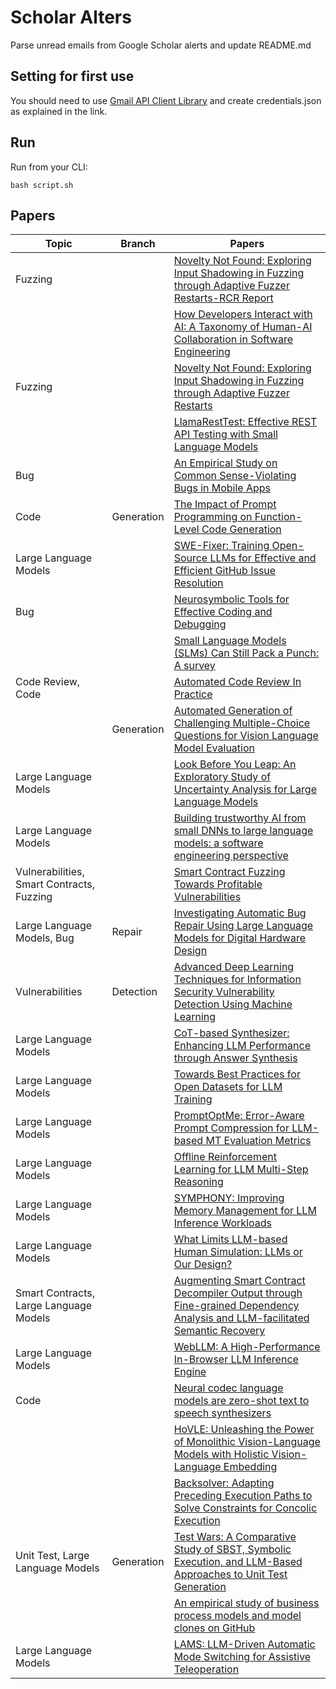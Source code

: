 # Scholar Alters
Parse unread emails from Google Scholar alerts and update README.md

## Setting for first use
You should need to use [Gmail API Client Library](https://developers.google.com/gmail/api/quickstart/python) and create
credentials.json as explained in the link.

## Run
Run from your CLI:
```
bash script.sh
```
## Papers

| Topic | Branch | Papers |
| --- | --- | --- |
| Fuzzing |  | [Novelty Not Found: Exploring Input Shadowing in Fuzzing through Adaptive Fuzzer Restarts-RCR Report](https://scholar.google.com/scholar_url?url=https://dl.acm.org/doi/pdf/10.1145/3712590&hl=en&sa=X&d=6806347634106035949&ei=5XqMZ52FKLO5y9YP3ZK1oAs&scisig=AFWwaeZGIjLbpi672Q95QB1ocebw&oi=scholaralrt&hist=apJ4fD8AAAAJ:11137134570824175991:AFWwaeZJgvZkFmSwNlRigHvrI7d8&html=&pos=0&folt=rel) |
|  |  | [How Developers Interact with AI: A Taxonomy of Human-AI Collaboration in Software Engineering](https://scholar.google.com/scholar_url?url=https://arxiv.org/pdf/2501.08774&hl=en&sa=X&d=12278332703582829318&ei=5XqMZ9_ZKsLA6rQPnfSl2Ag&scisig=AFWwaeZl36eiggdGhhwXN_Xcz9Pz&oi=scholaralrt&hist=apJ4fD8AAAAJ:11486195984023826531:AFWwaebYo-fw1j0PJswL-CdomZqY&html=&pos=0&folt=cit) |
| Fuzzing |  | [Novelty Not Found: Exploring Input Shadowing in Fuzzing through Adaptive Fuzzer Restarts](https://scholar.google.com/scholar_url?url=https://dl.acm.org/doi/pdf/10.1145/3712186&hl=en&sa=X&d=7956010882445821505&ei=5XqMZ9W_JqOh6rQP5ePXuAc&scisig=AFWwaeYyVQpH3thACAvdF1w4uanU&oi=scholaralrt&hist=apJ4fD8AAAAJ:8900472388513427833:AFWwaeZM7Y6I9R2ROVLnk31jdyVz&html=&pos=0&folt=rel) |
|  |  | [LlamaRestTest: Effective REST API Testing with Small Language Models](https://scholar.google.com/scholar_url?url=https://arxiv.org/pdf/2501.08598&hl=en&sa=X&d=3572930123851803145&ei=5XqMZ9W_JqOh6rQP5ePXuAc&scisig=AFWwaeb9x2kPEZO_wCmowgwd_qXx&oi=scholaralrt&hist=apJ4fD8AAAAJ:8900472388513427833:AFWwaeZM7Y6I9R2ROVLnk31jdyVz&html=&pos=1&folt=rel) |
| Bug |  | [An Empirical Study on Common Sense-Violating Bugs in Mobile Apps](https://scholar.google.com/scholar_url?url=https://dl.acm.org/doi/abs/10.1145/3709356&hl=en&sa=X&d=13412954774801487302&ei=5XqMZ9W_JqOh6rQP5ePXuAc&scisig=AFWwaeZTsLY4lBQG12A4d30QQIIW&oi=scholaralrt&hist=apJ4fD8AAAAJ:8900472388513427833:AFWwaeZM7Y6I9R2ROVLnk31jdyVz&html=&pos=2&folt=rel) |
| Code | Generation | [The Impact of Prompt Programming on Function-Level Code Generation](https://scholar.google.com/scholar_url?url=https://arxiv.org/pdf/2412.20545&hl=en&sa=X&d=4865103136297994399&ei=5XqMZ9W_JqOh6rQP5ePXuAc&scisig=AFWwaebkhWhofqq9WfrXIEhFv4ho&oi=scholaralrt&hist=apJ4fD8AAAAJ:8900472388513427833:AFWwaeZM7Y6I9R2ROVLnk31jdyVz&html=&pos=4&folt=rel) |
| Large Language Models |  | [SWE-Fixer: Training Open-Source LLMs for Effective and Efficient GitHub Issue Resolution](https://scholar.google.com/scholar_url?url=https://arxiv.org/pdf/2501.05040&hl=en&sa=X&d=7812916594202045679&ei=5XqMZ9W_JqOh6rQP5ePXuAc&scisig=AFWwaebIEwc4554-0wrUFOg86FOt&oi=scholaralrt&hist=apJ4fD8AAAAJ:8900472388513427833:AFWwaeZM7Y6I9R2ROVLnk31jdyVz&html=&pos=5&folt=rel) |
| Bug |  | [Neurosymbolic Tools for Effective Coding and Debugging](https://scholar.google.com/scholar_url?url=https://escholarship.org/content/qt0b2298fh/qt0b2298fh.pdf&hl=vi&sa=X&d=2170283280134954952&ei=5XqMZ9KwLqOl6rQP156TqQ8&scisig=AFWwaeY-tcZTKS98caraJa7REeSe&oi=scholaralrt&hist=apJ4fD8AAAAJ:13534924455939102554:AFWwaeZN-y-gtbFtywJ0Xio3nYxl&html=&pos=0&folt=cit) |
|  |  | [Small Language Models (SLMs) Can Still Pack a Punch: A survey](https://scholar.google.com/scholar_url?url=https://arxiv.org/pdf/2501.05465&hl=en&sa=X&d=13509203920589008129&ei=5XqMZ8umIrHcy9YP2ruW0QI&scisig=AFWwaeZb1k3-Dt0_ED35Gqhx_NO6&oi=scholaralrt&hist=apJ4fD8AAAAJ:3096313017463695374:AFWwaeb8R4GEV1B4xk_Cz2b6H7gj&html=&pos=0&folt=rel) |
| Code Review, Code |  | [Automated Code Review In Practice](https://scholar.google.com/scholar_url?url=https://arxiv.org/pdf/2412.18531&hl=en&sa=X&d=11122620320029855774&ei=5XqMZ8umIrHcy9YP2ruW0QI&scisig=AFWwaebdwYY1yGc2u3jgtWRCAMbC&oi=scholaralrt&hist=apJ4fD8AAAAJ:3096313017463695374:AFWwaeb8R4GEV1B4xk_Cz2b6H7gj&html=&pos=1&folt=rel) |
|  | Generation | [Automated Generation of Challenging Multiple-Choice Questions for Vision Language Model Evaluation](https://scholar.google.com/scholar_url?url=https://arxiv.org/pdf/2501.03225&hl=en&sa=X&d=15269058896936307036&ei=5XqMZ8umIrHcy9YP2ruW0QI&scisig=AFWwaeYKlv-ASZ8KWyoe6wXGaZEc&oi=scholaralrt&hist=apJ4fD8AAAAJ:3096313017463695374:AFWwaeb8R4GEV1B4xk_Cz2b6H7gj&html=&pos=2&folt=rel) |
| Large Language Models |  | [Look Before You Leap: An Exploratory Study of Uncertainty Analysis for Large Language Models](https://scholar.google.com/scholar_url?url=https://ieeexplore.ieee.org/abstract/document/10820047/&hl=en&sa=X&d=15864040949778097726&ei=5XqMZ8umIrHcy9YP2ruW0QI&scisig=AFWwaeZdA6PnA3DZdyJs3xVeor31&oi=scholaralrt&hist=apJ4fD8AAAAJ:3096313017463695374:AFWwaeb8R4GEV1B4xk_Cz2b6H7gj&html=&pos=3&folt=rel) |
| Large Language Models |  | [Building trustworthy AI from small DNNs to large language models: a software engineering perspective](https://scholar.google.com/scholar_url?url=https://dr.ntu.edu.sg/bitstream/10356/182234/2/PhD_thesis_litl_revision.pdf&hl=en&sa=X&d=17591547243241371777&ei=5XqMZ9eIJcqP6rQPyMv1qAE&scisig=AFWwaea_hYxxAcf64HyEBHAKb4pf&oi=scholaralrt&hist=apJ4fD8AAAAJ:5778505219825515303:AFWwaeaDDOggOneW-z6K3HLjAzuP&html=&pos=1&folt=cit) |
| Vulnerabilities, Smart Contracts, Fuzzing |  | [Smart Contract Fuzzing Towards Profitable Vulnerabilities](https://scholar.google.com/scholar_url?url=https://arxiv.org/pdf/2501.08834&hl=en&sa=X&d=6175403890170878582&ei=5XqMZ9eIJcqP6rQPyMv1qAE&scisig=AFWwaeb_XQC4UjIQbd0S6RVmz10D&oi=scholaralrt&hist=apJ4fD8AAAAJ:5778505219825515303:AFWwaeaDDOggOneW-z6K3HLjAzuP&html=&pos=2&folt=cit) |
| Large Language Models, Bug | Repair | [Investigating Automatic Bug Repair Using Large Language Models for Digital Hardware Design](https://scholar.google.com/scholar_url?url=https://prism.ucalgary.ca/bitstreams/d3600d07-11d2-4ef4-b98e-eb5dfa20e471/download&hl=en&sa=X&d=1991223793067751616&ei=5XqMZ9eIJcqP6rQPyMv1qAE&scisig=AFWwaebhPhS6-GoX-Y9qGVCdh44M&oi=scholaralrt&hist=apJ4fD8AAAAJ:5778505219825515303:AFWwaeaDDOggOneW-z6K3HLjAzuP&html=&pos=3&folt=cit) |
| Vulnerabilities | Detection | [Advanced Deep Learning Techniques for Information Security Vulnerability Detection Using Machine Learning](https://scholar.google.com/scholar_url?url=https://www.researchgate.net/profile/Nargis-Parveen-3/publication/387495580_Advanced_Deep_Learning_Techniques_for_Information_Security_Vulnerability_Detection_Using_Machine_Learning/links/67708335e74ca64e1f363e11/Advanced-Deep-Learning-Techniques-for-Information-Security-Vulnerability-Detection-Using-Machine-Learning.pdf&hl=en&sa=X&d=15758419112096906773&ei=5XqMZ7z0L7iM6rQPj8zeuAM&scisig=AFWwaeZSnHosaVQz-3JSO2Qy6uTg&oi=scholaralrt&hist=apJ4fD8AAAAJ:15725322226479601129:AFWwaeYp-8wbw5OHTjoCHLP43E0V&html=&pos=0&folt=rel) |
| Large Language Models |  | [CoT-based Synthesizer: Enhancing LLM Performance through Answer Synthesis](https://scholar.google.com/scholar_url?url=https://arxiv.org/pdf/2501.01668&hl=en&sa=X&d=3966399833731555351&ei=5XqMZ57MI8Hey9YP8u652Qk&scisig=AFWwaeZmQL7lq3doq-2Gs5rpUitn&oi=scholaralrt&hist=apJ4fD8AAAAJ:4513401344136555010:AFWwaea8pA4W9ESmXpw9yvMxc7-7&html=&pos=0&folt=rel) |
| Large Language Models |  | [Towards Best Practices for Open Datasets for LLM Training](https://scholar.google.com/scholar_url?url=https://arxiv.org/pdf/2501.08365&hl=en&sa=X&d=10053877417815099541&ei=5XqMZ57MI8Hey9YP8u652Qk&scisig=AFWwaea_a5ZeGglXafoIflcgjqtC&oi=scholaralrt&hist=apJ4fD8AAAAJ:4513401344136555010:AFWwaea8pA4W9ESmXpw9yvMxc7-7&html=&pos=1&folt=rel) |
| Large Language Models |  | [PromptOptMe: Error-Aware Prompt Compression for LLM-based MT Evaluation Metrics](https://scholar.google.com/scholar_url?url=https://arxiv.org/pdf/2412.16120%3F&hl=en&sa=X&d=14698170260745136615&ei=5XqMZ57MI8Hey9YP8u652Qk&scisig=AFWwaeaUlqTzVTkvWz3UVuG1OWe9&oi=scholaralrt&hist=apJ4fD8AAAAJ:4513401344136555010:AFWwaea8pA4W9ESmXpw9yvMxc7-7&html=&pos=2&folt=rel) |
| Large Language Models |  | [Offline Reinforcement Learning for LLM Multi-Step Reasoning](https://scholar.google.com/scholar_url?url=https://arxiv.org/pdf/2412.16145&hl=en&sa=X&d=5298981706449987439&ei=5XqMZ57MI8Hey9YP8u652Qk&scisig=AFWwaeYo8C55JyImBeLLEGN72fmA&oi=scholaralrt&hist=apJ4fD8AAAAJ:4513401344136555010:AFWwaea8pA4W9ESmXpw9yvMxc7-7&html=&pos=3&folt=rel) |
| Large Language Models |  | [SYMPHONY: Improving Memory Management for LLM Inference Workloads](https://scholar.google.com/scholar_url?url=https://arxiv.org/pdf/2412.16434&hl=en&sa=X&d=16650721518633088627&ei=5XqMZ57MI8Hey9YP8u652Qk&scisig=AFWwaeYnw0tpWZA-3WVDgBRZearh&oi=scholaralrt&hist=apJ4fD8AAAAJ:4513401344136555010:AFWwaea8pA4W9ESmXpw9yvMxc7-7&html=&pos=4&folt=rel) |
| Large Language Models |  | [What Limits LLM-based Human Simulation: LLMs or Our Design?](https://scholar.google.com/scholar_url?url=https://arxiv.org/pdf/2501.08579&hl=en&sa=X&d=15100177633423395852&ei=5XqMZ57MI8Hey9YP8u652Qk&scisig=AFWwaeaZ7Oa-y7ACcSvfqn5chDkc&oi=scholaralrt&hist=apJ4fD8AAAAJ:4513401344136555010:AFWwaea8pA4W9ESmXpw9yvMxc7-7&html=&pos=5&folt=rel) |
| Smart Contracts, Large Language Models |  | [Augmenting Smart Contract Decompiler Output through Fine-grained Dependency Analysis and LLM-facilitated Semantic Recovery](https://scholar.google.com/scholar_url?url=https://arxiv.org/pdf/2501.08670&hl=en&sa=X&d=1197604605774690665&ei=5XqMZ57MI8Hey9YP8u652Qk&scisig=AFWwaeZHNTi1TBnijWh2OeTf8BZ5&oi=scholaralrt&hist=apJ4fD8AAAAJ:4513401344136555010:AFWwaea8pA4W9ESmXpw9yvMxc7-7&html=&pos=6&folt=rel) |
| Large Language Models |  | [WebLLM: A High-Performance In-Browser LLM Inference Engine](https://scholar.google.com/scholar_url?url=https://arxiv.org/pdf/2412.15803%3F&hl=en&sa=X&d=18419994002256960514&ei=5XqMZ57MI8Hey9YP8u652Qk&scisig=AFWwaeZ5KDU5X0uMpKuGQazgeQdF&oi=scholaralrt&hist=apJ4fD8AAAAJ:4513401344136555010:AFWwaea8pA4W9ESmXpw9yvMxc7-7&html=&pos=7&folt=rel) |
| Code |  | [Neural codec language models are zero-shot text to speech synthesizers](https://scholar.google.com/scholar_url?url=https://ieeexplore.ieee.org/abstract/document/10842513/&hl=en&sa=X&d=3954959034282396947&ei=5XqMZ57MI8Hey9YP8u652Qk&scisig=AFWwaeYDNzKmzbkorvaI-K_y-xnX&oi=scholaralrt&hist=apJ4fD8AAAAJ:4513401344136555010:AFWwaea8pA4W9ESmXpw9yvMxc7-7&html=&pos=8&folt=rel) |
|  |  | [HoVLE: Unleashing the Power of Monolithic Vision-Language Models with Holistic Vision-Language Embedding](https://scholar.google.com/scholar_url?url=https://arxiv.org/pdf/2412.16158%3F&hl=en&sa=X&d=9899090922694243203&ei=5XqMZ57MI8Hey9YP8u652Qk&scisig=AFWwaeZp7g00ggD-Ho3TeIqv50lW&oi=scholaralrt&hist=apJ4fD8AAAAJ:4513401344136555010:AFWwaea8pA4W9ESmXpw9yvMxc7-7&html=&pos=9&folt=rel) |
|  |  | [Backsolver: Adapting Preceding Execution Paths to Solve Constraints for Concolic Execution](https://scholar.google.com/scholar_url?url=https://dl.acm.org/doi/pdf/10.1145/3712194&hl=vi&sa=X&d=11069585655241634659&ei=5XqMZ-OeMazfy9YP4Nyr-QM&scisig=AFWwaeaag53RV7PBrp2ZmsWM_Aiv&oi=scholaralrt&hist=apJ4fD8AAAAJ:16065687014273664109:AFWwaeYpvD7V4gPm0ywHhNT6YvSk&html=&pos=0&folt=rel) |
| Unit Test, Large Language Models | Generation | [Test Wars: A Comparative Study of SBST, Symbolic Execution, and LLM-Based Approaches to Unit Test Generation](https://scholar.google.com/scholar_url?url=https://research.tudelft.nl/en/publications/test-wars-a-comparative-study-of-sbst-symbolic-execution-and-llm-&hl=vi&sa=X&d=5764967501036037962&ei=5XqMZ-OeMazfy9YP4Nyr-QM&scisig=AFWwaeYBZANx0BCbJtuuQZeSj107&oi=scholaralrt&hist=apJ4fD8AAAAJ:16065687014273664109:AFWwaeYpvD7V4gPm0ywHhNT6YvSk&html=&pos=1&folt=rel) |
|  |  | [An empirical study of business process models and model clones on GitHub](https://scholar.google.com/scholar_url?url=https://link.springer.com/article/10.1007/s10664-024-10584-z&hl=vi&sa=X&d=17332613695426421038&ei=5XqMZ--sKemmy9YPy-7GuAE&scisig=AFWwaeZvWfX9wjdnsquQx6FQr0Zv&oi=scholaralrt&hist=apJ4fD8AAAAJ:11355862984917483435:AFWwaeZvT_NNWQMu4_zZrEW644gW&html=&pos=1&folt=rel) |
| Large Language Models |  | [LAMS: LLM-Driven Automatic Mode Switching for Assistive Teleoperation](https://scholar.google.com/scholar_url?url=https://arxiv.org/pdf/2501.08558&hl=vi&sa=X&d=16833908933577344654&ei=5XqMZ66QLbPay9YP2obSmQ4&scisig=AFWwaeYI4HESrnGdL3WCRrBsasf6&oi=scholaralrt&hist=apJ4fD8AAAAJ:11724652424841979500:AFWwaeb06hHZ-3j7Bb1sOMTsP9ed&html=&pos=1&folt=cit) |
